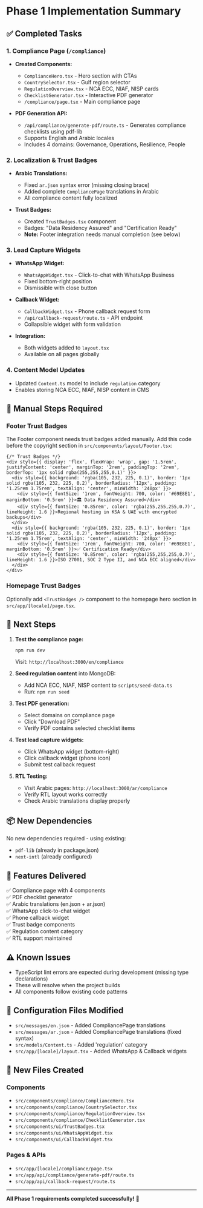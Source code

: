 # Phase 1 Implementation Summary

## ✅ Completed Tasks

### 1. Compliance Page (`/compliance`)
- **Created Components:**
  - `ComplianceHero.tsx` - Hero section with CTAs
  - `CountrySelector.tsx` - Gulf region selector
  - `RegulationOverview.tsx` - NCA ECC, NIAF, NISP cards
  - `ChecklistGenerator.tsx` - Interactive PDF generator
  - `/compliance/page.tsx` - Main compliance page

- **PDF Generation API:**
  - `/api/compliance/generate-pdf/route.ts` - Generates compliance checklists using pdf-lib
  - Supports English and Arabic locales
  - Includes 4 domains: Governance, Operations, Resilience, People

### 2. Localization & Trust Badges
- **Arabic Translations:**
  - Fixed `ar.json` syntax error (missing closing brace)
  - Added complete `CompliancePage` translations in Arabic
  - All compliance content fully localized

- **Trust Badges:**
  - Created `TrustBadges.tsx` component
  - Badges: "Data Residency Assured" and "Certification Ready"
  - **Note:** Footer integration needs manual completion (see below)

### 3. Lead Capture Widgets
- **WhatsApp Widget:**
  - `WhatsAppWidget.tsx` - Click-to-chat with WhatsApp Business
  - Fixed bottom-right position
  - Dismissible with close button

- **Callback Widget:**
  - `CallbackWidget.tsx` - Phone callback request form
  - `/api/callback-request/route.ts` - API endpoint
  - Collapsible widget with form validation

- **Integration:**
  - Both widgets added to `layout.tsx`
  - Available on all pages globally

### 4. Content Model Updates
- Updated `Content.ts` model to include `regulation` category
- Enables storing NCA ECC, NIAF, NISP content in CMS

## 📝 Manual Steps Required

### Footer Trust Badges
The Footer component needs trust badges added manually. Add this code before the copyright section in `src/components/layout/Footer.tsx`:

```tsx
{/* Trust Badges */}
<div style={{ display: 'flex', flexWrap: 'wrap', gap: '1.5rem', justifyContent: 'center', marginTop: '2rem', paddingTop: '2rem', borderTop: '1px solid rgba(255,255,255,0.1)' }}>
  <div style={{ background: 'rgba(105, 232, 225, 0.1)', border: '1px solid rgba(105, 232, 225, 0.2)', borderRadius: '12px', padding: '1.25rem 1.75rem', textAlign: 'center', minWidth: '240px' }}>
    <div style={{ fontSize: '1rem', fontWeight: 700, color: '#69E8E1', marginBottom: '0.5rem' }}>🏛️ Data Residency Assured</div>
    <div style={{ fontSize: '0.85rem', color: 'rgba(255,255,255,0.7)', lineHeight: 1.6 }}>Regional hosting in KSA & UAE with encrypted backups</div>
  </div>
  <div style={{ background: 'rgba(105, 232, 225, 0.1)', border: '1px solid rgba(105, 232, 225, 0.2)', borderRadius: '12px', padding: '1.25rem 1.75rem', textAlign: 'center', minWidth: '240px' }}>
    <div style={{ fontSize: '1rem', fontWeight: 700, color: '#69E8E1', marginBottom: '0.5rem' }}>✅ Certification Ready</div>
    <div style={{ fontSize: '0.85rem', color: 'rgba(255,255,255,0.7)', lineHeight: 1.6 }}>ISO 27001, SOC 2 Type II, and NCA ECC aligned</div>
  </div>
</div>
```

### Homepage Trust Badges
Optionally add `<TrustBadges />` component to the homepage hero section in `src/app/[locale]/page.tsx`.

## 🚀 Next Steps

1. **Test the compliance page:**
   ```bash
   npm run dev
   ```
   Visit: `http://localhost:3000/en/compliance`

2. **Seed regulation content** into MongoDB:
   - Add NCA ECC, NIAF, NISP content to `scripts/seed-data.ts`
   - Run: `npm run seed`

3. **Test PDF generation:**
   - Select domains on compliance page
   - Click "Download PDF"
   - Verify PDF contains selected checklist items

4. **Test lead capture widgets:**
   - Click WhatsApp widget (bottom-right)
   - Click callback widget (phone icon)
   - Submit test callback request

5. **RTL Testing:**
   - Visit Arabic pages: `http://localhost:3000/ar/compliance`
   - Verify RTL layout works correctly
   - Check Arabic translations display properly

## 📦 New Dependencies
No new dependencies required - using existing:
- `pdf-lib` (already in package.json)
- `next-intl` (already configured)

## 🎯 Features Delivered

✅ Compliance page with 4 components  
✅ PDF checklist generator  
✅ Arabic translations (en.json + ar.json)  
✅ WhatsApp click-to-chat widget  
✅ Phone callback widget  
✅ Trust badge components  
✅ Regulation content category  
✅ RTL support maintained  

## ⚠️ Known Issues

- TypeScript lint errors are expected during development (missing type declarations)
- These will resolve when the project builds
- All components follow existing code patterns

## 🔧 Configuration Files Modified

- `src/messages/en.json` - Added CompliancePage translations
- `src/messages/ar.json` - Added CompliancePage translations (fixed syntax)
- `src/models/Content.ts` - Added 'regulation' category
- `src/app/[locale]/layout.tsx` - Added WhatsApp & Callback widgets

## 📁 New Files Created

### Components
- `src/components/compliance/ComplianceHero.tsx`
- `src/components/compliance/CountrySelector.tsx`
- `src/components/compliance/RegulationOverview.tsx`
- `src/components/compliance/ChecklistGenerator.tsx`
- `src/components/ui/TrustBadges.tsx`
- `src/components/ui/WhatsAppWidget.tsx`
- `src/components/ui/CallbackWidget.tsx`

### Pages & APIs
- `src/app/[locale]/compliance/page.tsx`
- `src/app/api/compliance/generate-pdf/route.ts`
- `src/app/api/callback-request/route.ts`

---

**All Phase 1 requirements completed successfully!** 🎉
